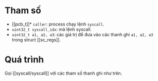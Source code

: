 # Tham số
- [[pcb_t]]* `caller`: process chạy lệnh `syscall`.
- `uint32_t syscall_idx`: mã lệnh syscall.
- `uint32_t a1, a2, a3`: các giá trị để đưa vào các thanh ghi `a1, a2, a3` trong struct [[sc_regs]].
# Quá trình
Gọi [[syscall/syscall]] với các tham số thanh ghi như trên.